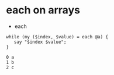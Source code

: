 # each on arrays

* each

```
while (my ($index, $value) = each @a) {
   say "$index $value";
}
```

```
0 a
1 b
2 c
```

